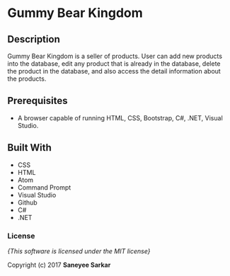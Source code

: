 # Gummy Bear Kingdom


## Description

Gummy Bear Kingdom is a seller of products. User can add new products into the database, edit any product that is already in the database, delete the product in the database, and also access the detail information about the products.



## Prerequisites

* A browser capable of running HTML, CSS, Bootstrap, C#, .NET, Visual Studio.



## Built With

  * CSS
  * HTML
  * Atom
  * Command Prompt
  * Visual Studio
  * Github
  * C#
  * .NET


### License

*{This software is licensed under the MIT license}*

Copyright (c) 2017 **Saneyee Sarkar**
